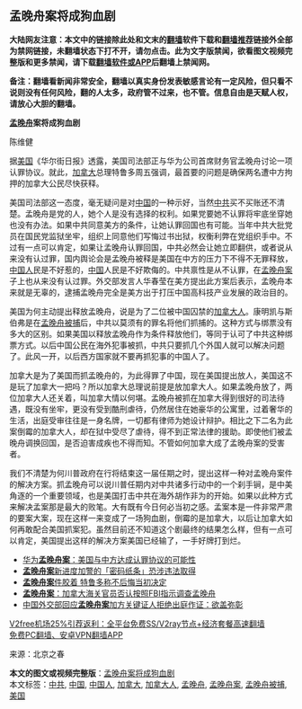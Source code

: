  <h2>孟晚舟案将成狗血剧</h2> <p class="notice"><b>大陆网友注意：本文中的链接除此处和文末的<a href="https://github.com/bannedbook/fanqiang" >翻墙</a>软件下载和<a href="https://github.com/killgcd/justmysocks/blob/master/README.md">翻墙推荐</a>链接外全部为禁网链接，未翻墙状态下打不开，请勿点击。此为文字版禁闻，欲看图文视频完整版和更多禁闻，请下载<a href="https://github.com/bannedbook/fanqiang">翻墙软件或APP</a>后翻墙上禁闻网。</p><p>备注：翻墙看新闻非常安全，翻墙以真实身份发表敏感言论有一定风险，但只看不说则没有任何风险，翻的人太多，政府管不过来，也不管。信息自由是天赋人权，请放心大胆的翻墙。</b></p>  <div class="entry"> <p><strong><a href="https://www.bannedbook.org/bnews/tag/%e5%ad%9f%e6%99%9a%e8%88%9f/" class="st_tag internal_tag" rel="tag" title="标签 孟晚舟 下的日志">孟晚舟</a>案将成狗血剧</strong></p> <p>陈维健</p>  <p  >据<a href="https://www.bannedbook.org/bnews/tag/%e7%be%8e%e5%9b%bd/" class="st_tag internal_tag" rel="tag" title="标签 美国 下的日志">美国</a>《华尔街日报》透露，美国司法部正与华为公司首席财务官孟晚舟讨论一项认罪协议。就此，<a href="https://www.bannedbook.org/bnews/tag/%e5%8a%a0%e6%8b%bf%e5%a4%a7/" class="st_tag internal_tag" rel="tag" title="标签 加拿大 下的日志">加拿大</a>总理特鲁多周五强调，最首要的问题是确保两名遭中方拘押的加拿大公民尽快获释。</p> <p  >美国司法部这一态度，毫无疑问是对<span class='wp_keywordlink_affiliate'><a href="https://www.bannedbook.org/" title="中国" target="_blank">中国</a></span>的一种示好，当然<a href="https://www.bannedbook.org/bnews/tag/%e4%b8%ad%e5%85%b1/" class="st_tag internal_tag" rel="tag" title="标签 中共 下的日志">中共</a>买不买账还不清楚。孟晚舟是党的人，她个人是没有选择的权利。如果党要她不认罪将牢底坐穿她也没有办法。如果中共同意美方的条件，让她认罪回国也有可能。当年中共大批党员在国民党监狱坐牢，组织上同意他们写悔过书出狱，权衡利弊在党组织手中。不过有一点可以肯定，如果让孟晚舟认罪回国，中共必然会让她立即翻供，或者说从来没有认过罪，国内舆论会是孟晚舟被释是美国在中方的压力下不得不无罪释放，<a href="https://www.bannedbook.org/bnews/tag/%e4%b8%ad%e5%9b%bd%e4%ba%ba/" class="st_tag internal_tag" rel="tag" title="标签 中国人 下的日志">中国人</a>民是不好惹的，<a href="https://www.bannedbook.org/bnews/tag/%E4%B8%AD%E5%9B%BD/" class="st_tag internal_tag" rel="tag" title="标签 中国 下的日志">中国</a>人民是不好欺侮的。中共禀性是从不认罪，在<a href="https://www.bannedbook.org/bnews/tag/%e5%ad%9f%e6%99%9a%e8%88%9f%e6%a1%88/" class="st_tag internal_tag" rel="tag" title="标签 孟晚舟案 下的日志">孟晚舟案</a>子上也从来没有认过罪。外交部发言人华春莹在美方提出此方案后表示，孟晚舟本来就是无辜的，逮捕孟晚舟完全是美方出于打压中国高科技产业发展的政治目的。</p>  <p  >美国为何主动提出释放孟晚舟，说是为了二位被中国囚禁的<a href="https://www.bannedbook.org/bnews/tag/%E5%8A%A0%E6%8B%BF%E5%A4%A7%E4%BA%BA/" class="st_tag internal_tag" rel="tag" title="标签 加拿大人 下的日志">加拿大人</a>。康明凯与斯伯弗是在<a href="https://www.bannedbook.org/bnews/tag/%e5%ad%9f%e6%99%9a%e8%88%9f%e8%a2%ab%e6%8d%95/" class="st_tag internal_tag" rel="tag" title="标签 孟晚舟被捕 下的日志">孟晚舟被捕</a>后，中共以莫须有的罪名将他们抓捕的。这种方式与绑票没有多大的区别。如果美国以释放孟晚舟作为条件释放他们，等同于认可了中共这种绑票方式。以后中国公民在海外犯事被抓，中共只要抓几个外国人就可以解决问题了。此风一开，以后西方国家就不要再抓犯事的中国人了。</p> <p  >加拿大是为了美国而抓孟晚舟的，为此得罪了中国，现在美国提出放人，美国这不是玩了加拿大一把吗？所以加拿大总理说前提是放加拿大人。如果孟晚舟放了，两位加拿大人还关着，叫加拿大情以何堪。孟晚舟被抓在加拿大得到很好的司法待遇，既没有坐牢，更没有受到酷刑虐待，仍然居住在她豪华的公寓里，过着奢华的生活，出庭受审往往是一身名牌，一切都有律师为她设计辩护。相比之下二名为此案倒霉的加拿大人，却在狱中受尽了虐待，得不到正常法律的援助。即使他们被孟晚舟调换回国，是否迫害成疾也不得而知。不管如何加拿大成了孟晚舟案的受害者。</p>  <p  >我们不清楚为何川普政府在行将结束这一届任期之时，提出这样一种对孟晚舟案件的解决方案。抓孟晚舟可以说川普任期内对中共诸多行动中的一个刹手锏，是中美角逐的一个重要领域，也是美国打击中共在海外胡作非为的开始。如果以此种方式来解决孟案那是最大的败笔。大有既有今日何必当初之感。孟案本是一件非常严肃的要案大案，现在这样一来变成了一场狗血剧，倒霉的是加拿大，以后让加拿大如何再敢配合美国抓案犯。虽然目前还不知道这个剧最终的结果怎么样，但有一点可以肯定，美国提出这样的解决方案美国已经输了，一手好牌打到烂。</p> <ul class='op-related-articles' title='相关阅读'> <li><a href='https://www.bannedbook.org/bnews/renquan/xgmyd/20201205/1442630.html' target='_blank'>华为<b>孟晚舟案</b>：美国与中方达成认罪协议的可能性</a></li> <li><a href='https://www.bannedbook.org/bnews/baitai/20201124/1436402.html' target='_blank'><b>孟晚舟案</b>新进度加警的「密码纸条」恐涉违法取得</a></li> <li><a href='https://www.bannedbook.org/bnews/baitai/20201120/1434099.html' target='_blank'><b>孟晚舟案</b>件胶着 特鲁多称不后悔当初决定</a></li> <li><a href='https://www.bannedbook.org/bnews/headline/20201118/1433135.html' target='_blank'><b>孟晚舟案</b>：加拿大海关官员否认按照FBI指示调查孟晚舟</a></li> <li><a href='https://www.bannedbook.org/bnews/baitai/20201118/1433049.html' target='_blank'>中国外交部回应<b>孟晚舟案</b>加方关键证人拒绝出庭作证：欲盖弥彰</a></li> </ul> <p class="texttj"> <a href="https://github.com/bannedbook/fanqiang/wiki/V2ray%E6%9C%BA%E5%9C%BA" target="_blank">V2free机场25%引荐返利：全平台免费SS/V2ray节点+经济套餐高速翻墙</a><br/> <a href="https://github.com/bannedbook/fanqiang/wiki/%E7%A6%81%E9%97%BB%E7%BD%91%E5%AE%89%E5%8D%93%E7%BF%BB%E5%A2%99%E6%96%B0%E9%97%BBAPP" target="_blank">免费PC翻墙、安卓VPN翻墙APP</a></p><p>来源：北京之春</p><a name='sharetosocial'></a>       <div><b>本文的图文或视频完整版</b>：<a href='https://www.bannedbook.org/bnews/baitai/20201206/1442859.html'>孟晚舟案将成狗血剧</a></div>  </div><!--END ENTRY--> <div class="postfooter"> <div>本文标签：<a href="https://www.bannedbook.org/bnews/tag/%e4%b8%ad%e5%85%b1/" rel="tag">中共</a>, <a href="https://www.bannedbook.org/bnews/tag/%E4%B8%AD%E5%9B%BD/" rel="tag">中国</a>, <a href="https://www.bannedbook.org/bnews/tag/%e4%b8%ad%e5%9b%bd%e4%ba%ba/" rel="tag">中国人</a>, <a href="https://www.bannedbook.org/bnews/tag/%e5%8a%a0%e6%8b%bf%e5%a4%a7/" rel="tag">加拿大</a>, <a href="https://www.bannedbook.org/bnews/tag/%E5%8A%A0%E6%8B%BF%E5%A4%A7%E4%BA%BA/" rel="tag">加拿大人</a>, <a href="https://www.bannedbook.org/bnews/tag/%e5%ad%9f%e6%99%9a%e8%88%9f/" rel="tag">孟晚舟</a>, <a href="https://www.bannedbook.org/bnews/tag/%e5%ad%9f%e6%99%9a%e8%88%9f%e6%a1%88/" rel="tag">孟晚舟案</a>, <a href="https://www.bannedbook.org/bnews/tag/%e5%ad%9f%e6%99%9a%e8%88%9f%e8%a2%ab%e6%8d%95/" rel="tag">孟晚舟被捕</a>, <a href="https://www.bannedbook.org/bnews/tag/%e7%be%8e%e5%9b%bd/" rel="tag">美国</a></div>  </div><!--END POSTFOOTER--> 